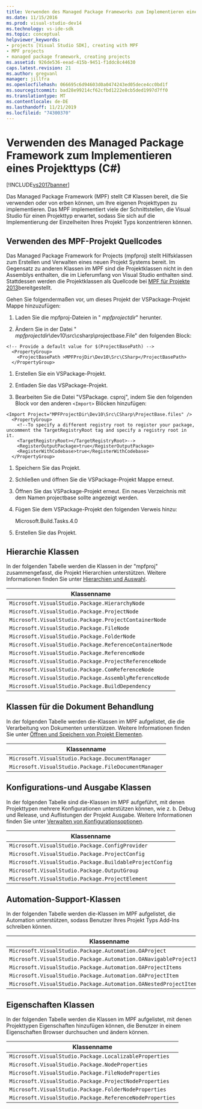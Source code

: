 ```yaml
---
title: Verwenden des Managed Package Frameworks zum Implementieren eines Projekt TypsC#() | Microsoft-Dokumentation
ms.date: 11/15/2016
ms.prod: visual-studio-dev14
ms.technology: vs-ide-sdk
ms.topic: conceptual
helpviewer_keywords:
- projects [Visual Studio SDK], creating with MPF
- MPF projects
- managed package framework, creating projects
ms.assetid: 926de536-eead-415b-9451-f1ddc8c44630
caps.latest.revision: 21
ms.author: gregvanl
manager: jillfra
ms.openlocfilehash: 066695c6d94603d0a0474243ed05dece4cc0bd1f
ms.sourcegitcommit: bad28e99214cf62cfbd1222e8cb5ded1997d7ff0
ms.translationtype: MT
ms.contentlocale: de-DE
ms.lasthandoff: 11/21/2019
ms.locfileid: "74300370"
---
```

# <a name="using-the-managed-package-framework-to-implement-a-project-type-c"></a>Verwenden des Managed Package Framework zum Implementieren eines Projekttyps (C#)
[!INCLUDE[vs2017banner](../../includes/vs2017banner.md)]

Das Managed Package Framework (MPF) stellt C# Klassen bereit, die Sie verwenden oder von erben können, um Ihre eigenen Projekttypen zu implementieren. Das MPF implementiert viele der Schnittstellen, die Visual Studio für einen Projekttyp erwartet, sodass Sie sich auf die Implementierung der Einzelheiten Ihres Projekt Typs konzentrieren können.  
  
## <a name="using-the-mpf-project-source-code"></a>Verwenden des MPF-Projekt Quellcodes  
 Das Managed Package Framework for Projects (mpfproj) stellt Hilfsklassen zum Erstellen und Verwalten eines neuen Projekt Systems bereit. Im Gegensatz zu anderen Klassen im MPF sind die Projektklassen nicht in den Assemblys enthalten, die im Lieferumfang von Visual Studio enthalten sind. Stattdessen werden die Projektklassen als Quellcode bei [MPF für Projekte 2013](https://archive.codeplex.com/?p=mpfproj12)bereitgestellt.  
  
 Gehen Sie folgendermaßen vor, um dieses Projekt der VSPackage-Projekt Mappe hinzuzufügen:  
  
1. Laden Sie die mpfproj-Dateien in " *mpfprojectdir*" herunter.  
  
2. Ändern Sie in der Datei " *mpfprojectdir*\dev10\src\csharp\projectbase.File" den folgenden Block:  
  
```  
<!-- Provide a default value for $(ProjectBasePath) -->  
  <PropertyGroup>  
    <ProjectBasePath >MPFProjDir\Dev10\Src\CSharp</ProjectBasePath>  
  </PropertyGroup>  
```  
  
1. Erstellen Sie ein VSPackage-Projekt.  
  
2. Entladen Sie das VSPackage-Projekt.  
  
3. Bearbeiten Sie die Datei "VSPackage. csproj", indem Sie den folgenden Block vor den anderen `<Import>` Blöcken hinzufügen:  
  
```  
<Import Project="MPFProjectDir\Dev10\Src\CSharp\ProjectBase.files" />  
  <PropertyGroup>  
    <!--To specify a different registry root to register your package, uncomment the TargetRegistryRoot tag and specify a registry root in it.  
    <TargetRegistryRoot></TargetRegistryRoot>-->  
    <RegisterOutputPackage>true</RegisterOutputPackage>  
    <RegisterWithCodebase>true</RegisterWithCodebase>  
  </PropertyGroup>  
```  
  
1. Speichern Sie das Projekt.  
  
2. Schließen und öffnen Sie die VSPackage-Projekt Mappe erneut.  
  
3. Öffnen Sie das VSPackage-Projekt erneut. Ein neues Verzeichnis mit dem Namen projectbase sollte angezeigt werden.  
  
4. Fügen Sie dem VSPackage-Projekt den folgenden Verweis hinzu:  
  
     Microsoft.Build.Tasks.4.0  
  
5. Erstellen Sie das Projekt.  
  
## <a name="hierarchy-classes"></a>Hierarchie Klassen  
 In der folgenden Tabelle werden die Klassen in der "mpfproj" zusammengefasst, die Projekt Hierarchien unterstützen. Weitere Informationen finden Sie unter [Hierarchien und Auswahl](../../extensibility/internals/hierarchies-and-selection.md).  
  
|Klassenname|  
|----------------|  
|`Microsoft.VisualStudio.Package.HierarchyNode`|  
|`Microsoft.VisualStudio.Package.ProjectNode`|  
|`Microsoft.VisualStudio.Package.ProjectContainerNode`|  
|`Microsoft.VisualStudio.Package.FileNode`|  
|`Microsoft.VisualStudio.Package.FolderNode`|  
|`Microsoft.VisualStudio.Package.ReferenceContainerNode`|  
|`Microsoft.VisualStudio.Package.ReferenceNode`|  
|`Microsoft.VisualStudio.Package.ProjectReferenceNode`|  
|`Microsoft.VisualStudio.Package.ComReferenceNode`|  
|`Microsoft.VisualStudio.Package.AssemblyReferenceNode`|  
|`Microsoft.VisualStudio.Package.BuildDependency`|  
  
## <a name="document-handling-classes"></a>Klassen für die Dokument Behandlung  
 In der folgenden Tabelle werden die-Klassen im MPF aufgelistet, die die Verarbeitung von Dokumenten unterstützen. Weitere Informationen finden Sie unter [Öffnen und Speichern von Projekt Elementen](../../extensibility/internals/opening-and-saving-project-items.md).  
  
|Klassenname|  
|----------------|  
|`Microsoft.VisualStudio.Package.DocumentManager`|  
|`Microsoft.VisualStudio.Package.FileDocumentManager`|  
  
## <a name="configuration-and-output-classes"></a>Konfigurations-und Ausgabe Klassen  
 In der folgenden Tabelle sind die-Klassen im MPF aufgeführt, mit denen Projekttypen mehrere Konfigurationen unterstützen können, wie z. b. Debug und Release, und Auflistungen der Projekt Ausgabe. Weitere Informationen finden Sie unter [Verwalten von Konfigurationsoptionen](../../extensibility/internals/managing-configuration-options.md).  
  
|Klassenname|  
|----------------|  
|`Microsoft.VisualStudio.Package.ConfigProvider`|  
|`Microsoft.VisualStudio.Package.ProjectConfig`|  
|`Microsoft.VisualStudio.Package.BuildableProjectConfig`|  
|`Microsoft.VisualStudio.Package.OutputGroup`|  
|`Microsoft.VisualStudio.Package.ProjectElement`|  
  
## <a name="automation-support-classes"></a>Automation-Support-Klassen  
 In der folgenden Tabelle werden die-Klassen im MPF aufgelistet, die Automation unterstützen, sodass Benutzer Ihres Projekt Typs Add-Ins schreiben können.  
  
|Klassenname|  
|----------------|  
|`Microsoft.VisualStudio.Package.Automation.OAProject`|  
|`Microsoft.VisualStudio.Package.Automation.OANavigableProjectItems`|  
|`Microsoft.VisualStudio.Package.Automation.OAProjectItems`|  
|`Microsoft.VisualStudio.Package.Automation.OAProjectItem`|  
|`Microsoft.VisualStudio.Package.Automation.OANestedProjectItem`|  
  
## <a name="properties-classes"></a>Eigenschaften Klassen  
 In der folgenden Tabelle werden die Klassen im MPF aufgelistet, mit denen Projekttypen Eigenschaften hinzufügen können, die Benutzer in einem Eigenschaften Browser durchsuchen und ändern können.  
  
|Klassenname|  
|----------------|  
|`Microsoft.VisualStudio.Package.LocalizableProperties`|  
|`Microsoft.VisualStudio.Package.NodeProperties`|  
|`Microsoft.VisualStudio.Package.FileNodeProperties`|  
|`Microsoft.VisualStudio.Package.ProjectNodeProperties`|  
|`Microsoft.VisualStudio.Package.FolderNodeProperties`|  
|`Microsoft.VisualStudio.Package.ReferenceNodeProperties`|
